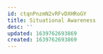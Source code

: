 ```yaml
---
id: ctqnPnzmN2vRFvDXHRoGY
title: Situational Awareness
desc: ''
updated: 1639762693869
created: 1639762693869
---
```


